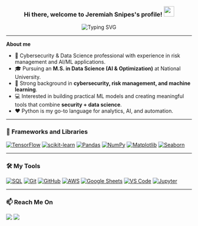 <h3 align="center"> 
  Hi there, welcome to Jeremiah Snipes's profile!
  <img src="https://media.giphy.com/media/hvRJCLFzcasrR4ia7z/giphy.gif" width="28">
</h3>

<p align="center">
  <img src="https://readme-typing-svg.demolab.com?font=Fira+Code&duration=4000&pause=1000&color=9B242D&center=true&vCenter=true&width=600&lines=Cybersecurity+%26+Data+Science+Professional;M.S.+Data+Science+(AI+%26+Optimization);Exploring+Machine+Learning+%26+Deep+Learning;Always+learning+new+things!" alt="Typing SVG" />
</p>

---

**About me**

- 💼 Cybersecurity & Data Science professional with experience in risk management and AI/ML applications.  
- 🎓 Pursuing an **M.S. in Data Science (AI & Optimization)** at National University.  
- 🧠 Strong background in **cybersecurity, risk management, and machine learning**.  
- 💻 Interested in building practical ML models and creating meaningful tools that combine **security + data science**.  
- ❤️ Python is my go-to language for analytics, AI, and automation.  

---

### 🧰 Frameworks and Libraries

<p>
    <a href="#"><img alt="TensorFlow" src="https://img.shields.io/badge/TensorFlow-FF6F00.svg?logo=TensorFlow&logoColor=white"></a>
    <a href="#"><img alt="scikit-learn" src="https://img.shields.io/badge/scikit--learn-F7931E.svg?logo=scikit-learn&logoColor=white"></a>
    <a href="#"><img alt="Pandas" src="https://img.shields.io/badge/pandas-150458.svg?logo=pandas&logoColor=white"></a>
    <a href="#"><img alt="NumPy" src="https://img.shields.io/badge/numpy-013243.svg?logo=numpy&logoColor=white"></a>
    <a href="#"><img alt="Matplotlib" src="https://img.shields.io/badge/Matplotlib-11557c.svg?logo=plotly&logoColor=white"></a>
    <a href="#"><img alt="Seaborn" src="https://img.shields.io/badge/Seaborn-0099CC.svg?logoColor=white"></a>
</p>

---

### 🛠️ My Tools

<p>
    <a href="https://www.mysql.com/"><img alt="SQL" src="https://custom-icon-badges.demolab.com/badge/SQL-025E8C.svg?logo=database&logoColor=white"></a>
    <a href="#"><img alt="Git" src="https://img.shields.io/badge/Git-F05033.svg?logo=git&logoColor=white"></a>
    <a href="#"><img alt="GitHub" src="https://img.shields.io/badge/GitHub-000?&logo=GitHub"></a>
    <a href="#"><img alt="AWS" src="https://img.shields.io/badge/Amazon%20AWS-232F3E.svg?logo=amazon-aws&logoColor=white"></a>
    <a href="#"><img alt="Google Sheets" src="https://img.shields.io/badge/Sheets-34A853.svg?logo=google-sheets&logoColor=white"></a>
    <a href="#"><img alt="VS Code" src="https://img.shields.io/badge/VS%20Code-0078d7.svg?logo=visual-studio-code&logoColor=white"></a>
    <a href="#"><img alt="Jupyter" src="https://img.shields.io/badge/Jupyter-F37626.svg?logo=jupyter&logoColor=white"></a>
</p>

---

### 📫 Reach Me On

<p>
  <a target="_blank" href="https://www.linkedin.com/in/jeremiah-snipes-105229199/"><img src="https://img.shields.io/badge/linkedin-%230077B5.svg?&style=for-the-badge&logo=linkedin&logoColor=white" /></a>
  <a href="mailto:goprosnipes@gmail.com?subject=Hello%20Jeremiah,%20From%20Github"><img src="https://img.shields.io/badge/gmail-%23D14836.svg?&style=for-the-badge&logo=gmail&logoColor=white" /></a>
</p>
